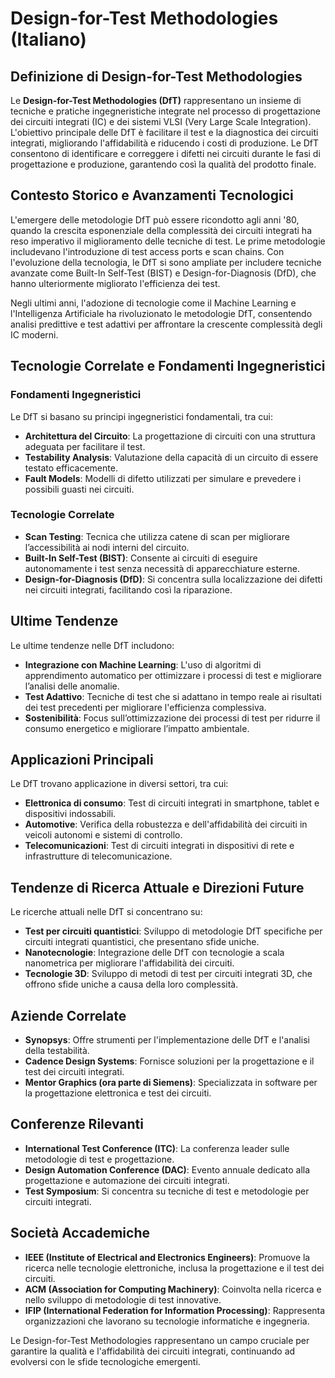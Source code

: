 # Design-for-Test Methodologies (Italiano)

## Definizione di Design-for-Test Methodologies

Le **Design-for-Test Methodologies (DfT)** rappresentano un insieme di tecniche e pratiche ingegneristiche integrate nel processo di progettazione dei circuiti integrati (IC) e dei sistemi VLSI (Very Large Scale Integration). L'obiettivo principale delle DfT è facilitare il test e la diagnostica dei circuiti integrati, migliorando l'affidabilità e riducendo i costi di produzione. Le DfT consentono di identificare e correggere i difetti nei circuiti durante le fasi di progettazione e produzione, garantendo così la qualità del prodotto finale.

## Contesto Storico e Avanzamenti Tecnologici

L'emergere delle metodologie DfT può essere ricondotto agli anni '80, quando la crescita esponenziale della complessità dei circuiti integrati ha reso imperativo il miglioramento delle tecniche di test. Le prime metodologie includevano l'introduzione di test access ports e scan chains. Con l'evoluzione della tecnologia, le DfT si sono ampliate per includere tecniche avanzate come Built-In Self-Test (BIST) e Design-for-Diagnosis (DfD), che hanno ulteriormente migliorato l'efficienza dei test. 

Negli ultimi anni, l'adozione di tecnologie come il Machine Learning e l'Intelligenza Artificiale ha rivoluzionato le metodologie DfT, consentendo analisi predittive e test adattivi per affrontare la crescente complessità degli IC moderni.

## Tecnologie Correlate e Fondamenti Ingegneristici

### Fondamenti Ingegneristici

Le DfT si basano su principi ingegneristici fondamentali, tra cui:

- **Architettura del Circuito**: La progettazione di circuiti con una struttura adeguata per facilitare il test.
- **Testability Analysis**: Valutazione della capacità di un circuito di essere testato efficacemente.
- **Fault Models**: Modelli di difetto utilizzati per simulare e prevedere i possibili guasti nei circuiti.

### Tecnologie Correlate

- **Scan Testing**: Tecnica che utilizza catene di scan per migliorare l’accessibilità ai nodi interni del circuito.
- **Built-In Self-Test (BIST)**: Consente ai circuiti di eseguire autonomamente i test senza necessità di apparecchiature esterne.
- **Design-for-Diagnosis (DfD)**: Si concentra sulla localizzazione dei difetti nei circuiti integrati, facilitando così la riparazione.

## Ultime Tendenze

Le ultime tendenze nelle DfT includono:

- **Integrazione con Machine Learning**: L'uso di algoritmi di apprendimento automatico per ottimizzare i processi di test e migliorare l’analisi delle anomalie.
- **Test Adattivo**: Tecniche di test che si adattano in tempo reale ai risultati dei test precedenti per migliorare l'efficienza complessiva.
- **Sostenibilità**: Focus sull’ottimizzazione dei processi di test per ridurre il consumo energetico e migliorare l’impatto ambientale.

## Applicazioni Principali

Le DfT trovano applicazione in diversi settori, tra cui:

- **Elettronica di consumo**: Test di circuiti integrati in smartphone, tablet e dispositivi indossabili.
- **Automotive**: Verifica della robustezza e dell'affidabilità dei circuiti in veicoli autonomi e sistemi di controllo.
- **Telecomunicazioni**: Test di circuiti integrati in dispositivi di rete e infrastrutture di telecomunicazione.

## Tendenze di Ricerca Attuale e Direzioni Future

Le ricerche attuali nelle DfT si concentrano su:

- **Test per circuiti quantistici**: Sviluppo di metodologie DfT specifiche per circuiti integrati quantistici, che presentano sfide uniche.
- **Nanotecnologie**: Integrazione delle DfT con tecnologie a scala nanometrica per migliorare l'affidabilità dei circuiti.
- **Tecnologie 3D**: Sviluppo di metodi di test per circuiti integrati 3D, che offrono sfide uniche a causa della loro complessità.

## Aziende Correlate

- **Synopsys**: Offre strumenti per l'implementazione delle DfT e l'analisi della testabilità.
- **Cadence Design Systems**: Fornisce soluzioni per la progettazione e il test dei circuiti integrati.
- **Mentor Graphics (ora parte di Siemens)**: Specializzata in software per la progettazione elettronica e test dei circuiti.

## Conferenze Rilevanti

- **International Test Conference (ITC)**: La conferenza leader sulle metodologie di test e progettazione.
- **Design Automation Conference (DAC)**: Evento annuale dedicato alla progettazione e automazione dei circuiti integrati.
- **Test Symposium**: Si concentra su tecniche di test e metodologie per circuiti integrati.

## Società Accademiche

- **IEEE (Institute of Electrical and Electronics Engineers)**: Promuove la ricerca nelle tecnologie elettroniche, inclusa la progettazione e il test dei circuiti.
- **ACM (Association for Computing Machinery)**: Coinvolta nella ricerca e nello sviluppo di metodologie di test innovative.
- **IFIP (International Federation for Information Processing)**: Rappresenta organizzazioni che lavorano su tecnologie informatiche e ingegneria.

Le Design-for-Test Methodologies rappresentano un campo cruciale per garantire la qualità e l'affidabilità dei circuiti integrati, continuando ad evolversi con le sfide tecnologiche emergenti.